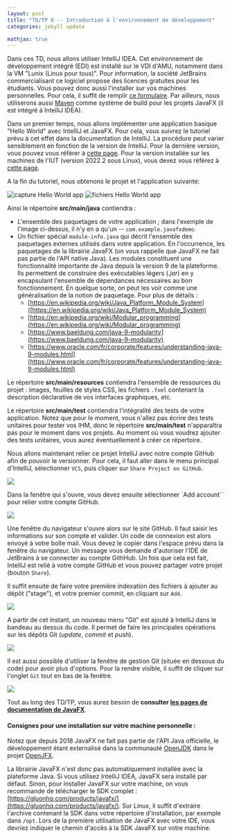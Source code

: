 ```yaml
---
layout: post
title: "TD/TP 0 -- Introduction à l'environnement de développement"
categories: jekyll update

mathjax: true
---
```



Dans ces TD, nous allons utiliser IntelliJ IDEA. Cet environnement de développement intégré (EDI) est installé sur le VDI d'AMU, notamment dans la VM "Lunix (Linux pour tous)". Pour information, la société JetBrains commercialisant ce logiciel propose des licences gratuites pour les étudiants. Vous pouvez donc aussi l'installer sur vos machines personnelles. Pour cela, il suffit de remplir [ce formulaire](https://www.jetbrains.com/shop/eform/students). Par ailleurs, nous utiliserons aussi [Maven](https://fr.wikipedia.org/wiki/Apache_Maven) comme système de build pour les projets JavaFX (il est intégré à IntelliJ IDEA). 



Dans un premier temps, nous allons implémenter une application basique "Hello World" avec IntelliJ et JavaFX. Pour cela, vous suivrez le tutoriel prévu à cet effet dans la documentation de IntelliJ. La procédure peut varier sensiblement en fonction de la version de IntelliJ. Pour la dernière version, vous pouvez vous référer à [cette page](https://www.jetbrains.com/help/idea/2022.2/javafx.html). Pour la version installée sur les machines de l'IUT (version 2022.2 sous Linux), vous devez vous référez à [cette page](https://www.jetbrains.com/help/idea/2022.2/javafx.html).

A la fin du tutoriel, nous obtenons le projet et l'application suivante:

![capture Hello World app](img/helloWorldApp_files.png)
![fichiers Hello World app](img/helloWorldApp.png)




Ainsi le répertoire **src/main/java** contiendra :
* L'ensemble des paquetages de votre application ; dans l'exemple de l'image ci-dessus, il n'y en a qu'un -- `com.example.javafxdemo`.
* Un fichier spécial `module-info.java` qui décrit l'ensemble des paquetages externes utilisés dans votre application. En l'occurrence, les paquetages de la librairie JavaFX (on vous rappelle que JavaFX ne fait pas partie de l'API native Java). Les modules constituent une fonctionnalité importante de Java depuis la version 9 de la plateforme. Ils permettent de construire des exécutables légers (_.jar_) en y encapsulant l'ensemble de dépendances nécessaires au bon fonctionnement. En quelque sorte, on peut les voir comme une généralisation de la notion de paquetage. Pour plus de détails :
    * [https://en.wikipedia.org/wiki/Java_Platform_Module_System]([https://en.wikipedia.org/wiki/Java_Platform_Module_System)
    * [https://en.wikipedia.org/wiki/Modular_programming](https://en.wikipedia.org/wiki/Modular_programming)
    * [https://www.baeldung.com/java-9-modularity](https://www.baeldung.com/java-9-modularity)
    * [https://www.oracle.com/fr/corporate/features/understanding-java-9-modules.html](https://www.oracle.com/fr/corporate/features/understanding-java-9-modules.html)

Le répertoire **src/main/resources** contiendra l'ensemble de ressources du projet : images, feuilles de styles CSS, les fichiers `.fxml` contenant la description déclarative de vos interfaces graphiques, etc.

Le répertoire **src/main/test** contiendra l'intégralité des tests de votre application. Notez que pour le moment, vous n'allez pas écrire des tests unitaires pour tester vos IHM, donc le répertoire **src/main/test** n'apparaîtra pas pour le moment dans vos projets. Au moment où vous voudrez ajouter des tests unitaires, vous aurez éventuellement à créer ce répertoire.

Nous allons maintenant relier ce projet IntelliJ avec notre compte GitHub afin de pouvoir le versionner. Pour cela, il faut aller dans le menu principal d'IntelliJ, sélectionner ``VCS``, puis cliquer sur ``Share Project on GitHub``.

![](img/shareGithub0.png)

Dans la fenêtre qui s'ouvre, vous devez ensuite sélectionner `Add account`` pour relier votre compte GitHub. 

![](img/shareGithub1.png)

Une fenêtre du navigateur s'ouvre alors sur le site GitHub. Il faut saisir les informations sur son compte et valider. Un code de connexion est alors envoyé à votre boîte mail. Vous devez le copier dans l'espace prévu dans la fenêtre du navigateur. Un message vous demande d'autoriser l'IDE de JetBrains à se connecter au compte GithHub. Un fois que cela est fait, IntelliJ est relié à votre compte GitHub et vous pouvez partager votre projet (bouton ``Share``). 

Il suffit ensuite de faire votre première indexation des fichiers à ajouter au dépôt ("stage"), et votre premier commit, en cliquant sur ``Add``.

![](img/shareGithub2.png)

A partir de cet instant, un nouveau menu "Git" est ajouté à IntelliJ dans le bandeau au dessus du code. Il permet de faire les principales opérations sur les dépôts Git (*update*, *commit* et *push*).

![](img/shareGithub3.png)

 Il est aussi possible d'utiliser la fenêtre de gestion Git (située en dessous du code) pour avoir plus d'options. Pour la rendre visible, il suffit de cliquer sur l'onglet ``Git`` tout en bas de la fenêtre.

![](img/shareGithub4.png)

Tout au long des TD/TP, vous aurez besoin de **consulter [les pages de documentation de JavaFX](https://openjfx.io/javadoc/18/)**. 


#### Consignes pour une installation sur votre machine personnelle :

Notez que depuis 2018 JavaFX ne fait pas partie de l'API Java officielle, le développement étant externalisé dans la communauté [OpenJDK](https://openjdk.java.net/) dans le projet [OpenJFX](https://wiki.openjdk.java.net/display/OpenJFX/Main).

La librairie JavaFX n'est donc pas automatiquement installée avec la plateforme Java. 
Si vous utilisez IntelliJ IDEA, JavaFX sera installé par défaut. Sinon, pour installer JavaFX sur votre machine, on vous recommande de télécharger le SDK complet : [https://gluonhq.com/products/javafx/](https://gluonhq.com/products/javafx/). Sur Linux, il suffit d'extraire l'archive contenant la SDK dans votre répertoire d'installation, par exemple dans `/opt`. Lors de la première utilisation de JavaFX avec votre IDE, vous devriez indiquer le chemin d'accès à la SDK JavaFX sur votre machine.


